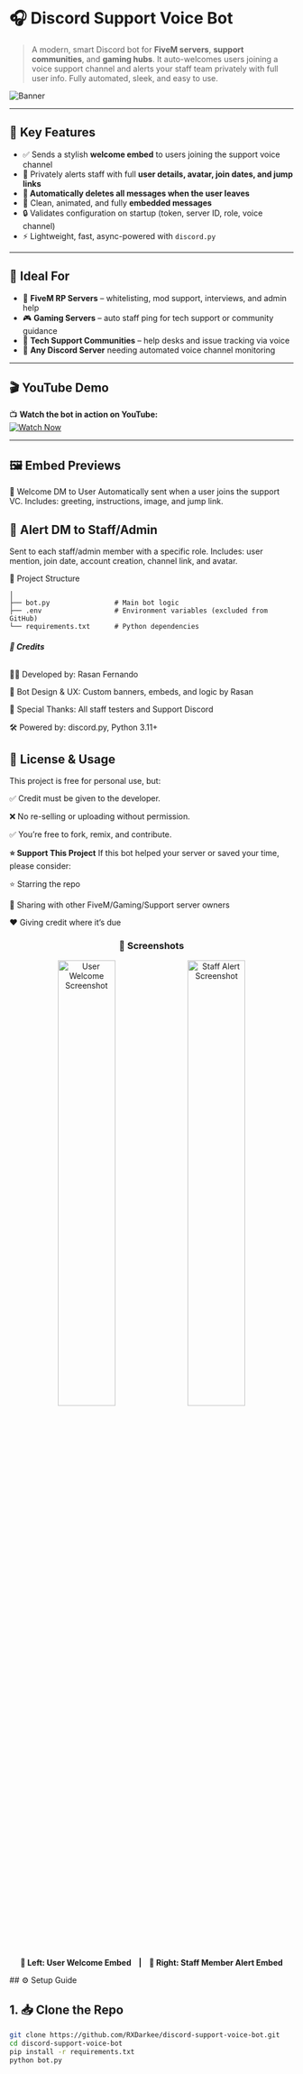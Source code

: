 # 🎧 Discord Support Voice Bot

> A modern, smart Discord bot for **FiveM servers**, **support communities**, and **gaming hubs**. It auto-welcomes users joining a voice support channel and alerts your staff team privately with full user info. Fully automated, sleek, and easy to use.

![Banner](https://cdn.discordapp.com/attachments/1414649473849884742/1417028724146311218/raw.png?ex=68caf896&is=68c9a716&hm=e4d635429e19c2d2d27038cc769bcedc4126c246366860d4dc7dc666d680ee22&)

---

## 📌 Key Features

- ✅ Sends a stylish **welcome embed** to users joining the support voice channel
- 🚨 Privately alerts staff with full **user details, avatar, join dates, and jump links**
- **🧹 Automatically deletes all messages when the user leaves**
- 🎨 Clean, animated, and fully **embedded messages**
- 🔒 Validates configuration on startup (token, server ID, role, voice channel)
- ⚡ Lightweight, fast, async-powered with `discord.py`

---

## 🧠 Ideal For

- 🚓 **FiveM RP Servers** – whitelisting, mod support, interviews, and admin help
- 🎮 **Gaming Servers** – auto staff ping for tech support or community guidance
- 🧰 **Tech Support Communities** – help desks and issue tracking via voice
- 💬 **Any Discord Server** needing automated voice channel monitoring

---

## 🎬 YouTube Demo

📺 **Watch the bot in action on YouTube:**  
[![Watch Now](https://img.shields.io/badge/Watch%20on-YouTube-red?style=for-the-badge&logo=youtube)](https://your-youtube-link.com)



---

## **🖼️ Embed Previews**
👋 Welcome DM to User
Automatically sent when a user joins the support VC.
Includes: greeting, instructions, image, and jump link.


## **👮 Alert DM to Staff/Admin**
Sent to each staff/admin member with a specific role.
Includes: user mention, join date, account creation, channel link, and avatar.


📂 Project Structure

``` 📁 discord-support-voice-bot
│
├── bot.py                # Main bot logic
├── .env                  # Environment variables (excluded from GitHub)
└── requirements.txt      # Python dependencies
```

###### **👤 Credits**

  👨‍💻 Developed by: Rasan Fernando 

  🎨 Bot Design & UX: Custom banners, embeds, and logic by Rasan

  💬 Special Thanks: All staff testers and Support Discord

  🛠️ Powered by: discord.py, Python 3.11+

## **📜 License & Usage**

This project is free for personal use, but:

✅ Credit must be given to the developer.

❌ No re-selling or uploading without permission.

✅ You’re free to fork, remix, and contribute.

**⭐ Support This Project**
If this bot helped your server or saved your time, please consider:

⭐ Starring the repo

📢 Sharing with other FiveM/Gaming/Support server owners

❤️ Giving credit where it’s due

<h3 align="center">📸 Screenshots</h3>

<p align="center">
  <img src="https://cdn.discordapp.com/attachments/1417600725332131993/1417600879636381816/image.png?ex=68cb1333&is=68c9c1b3&hm=2dce623dcfc83c70965d249f8d8bbba6b1de8ca9fbafd25e56d9571f62d4ca31&" alt="User Welcome Screenshot" width="45%" />
  <img src="https://cdn.discordapp.com/attachments/1417600743166181376/1417601539522170900/image.png?ex=68cb13d0&is=68c9c250&hm=68b97151ffb18222a754513790c8f2a3707ac4960b674a12f248a2de3c21bfbb&" alt="Staff Alert Screenshot" width="45%" />
</p>

<p align="center">
  <b>👤 Left: User Welcome Embed &nbsp;&nbsp;&nbsp;|&nbsp;&nbsp;&nbsp; 🔔 Right: Staff Member Alert Embed</b>
</p>
## ⚙️ Setup Guide

## **1. 📥 Clone the Repo**

```bash
git clone https://github.com/RXDarkee/discord-support-voice-bot.git
cd discord-support-voice-bot
pip install -r requirements.txt
python bot.py
```
